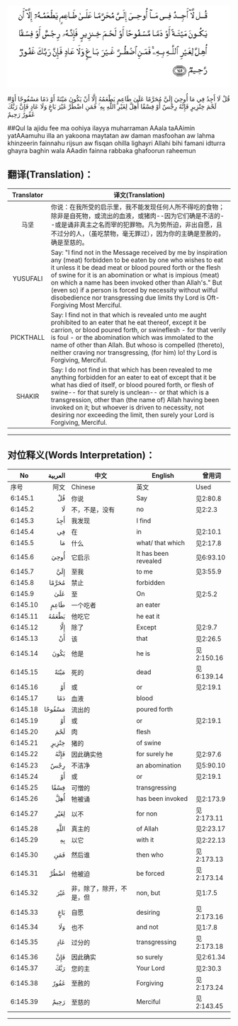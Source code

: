 ![006:145](images/006_145.gif)

#قُلْ لَا أَجِدُ فِي مَا أُوحِيَ إِلَيَّ مُحَرَّمًا عَلَىٰ طَاعِمٍ يَطْعَمُهُ إِلَّا أَنْ يَكُونَ مَيْتَةً أَوْ دَمًا مَسْفُوحًا أَوْ لَحْمَ خِنْزِيرٍ فَإِنَّهُ رِجْسٌ أَوْ فِسْقًا أُهِلَّ لِغَيْرِ اللَّهِ بِهِ ۚ فَمَنِ اضْطُرَّ غَيْرَ بَاغٍ وَلَا عَادٍ فَإِنَّ رَبَّكَ غَفُورٌ رَحِيمٌ

##Qul la ajidu fee ma oohiya ilayya muharraman AAala taAAimin yatAAamuhu illa an yakoona maytatan aw daman masfoohan aw lahma khinzeerin fainnahu rijsun aw fisqan ohilla lighayri Allahi bihi famani idturra ghayra baghin wala AAadin fainna rabbaka ghafoorun raheemun 

## 翻译(Translation)：

| Translator | 译文(Translation)                                            |
| :--------: | ------------------------------------------------------------ |
|    马坚    | 你说：在我所受的启示里，我不能发现任何人所不得吃的食物；除非是自死物，或流出的血液，或猪肉--因为它们确是不洁的--或是诵非真主之名而宰的犯罪物。凡为势所迫，非出自愿，且不过分的人，（虽吃禁物，毫无罪过），因为你的主确是至赦的，确是至慈的。 |
|  YUSUFALI  | Say: "I find not in the Message received by me by inspiration any (meat) forbidden to be eaten by one who wishes to eat it unless it be dead meat or blood poured forth or the flesh of swine for it is an abomination or what is impious (meat) on which a name has been invoked other than Allah's." But (even so) if a person is forced by necessity without wilful disobedience nor transgressing due limits thy Lord is Oft-Forgiving Most Merciful. |
| PICKTHALL  | Say: I find not in that which is revealed unto me aught prohibited to an eater that he eat thereof, except it be carrion, or blood poured forth, or swineflesh - for that verily is foul - or the abomination which was immolated to the name of other than Allah. But whoso is compelled (thereto), neither craving nor transgressing, (for him) lo! thy Lord is Forgiving, Merciful. |
|   SHAKIR   | Say: I do not find in that which has been revealed to me anything forbidden for an eater to eat of except that it be what has died of itself, or blood poured forth, or flesh of swine-- for that surely is unclean-- or that which is a transgression, other than (the name of) Allah having been invoked on it; but whoever is driven to necessity, not desiring nor exceeding the limit, then surely your Lord is Forgiving, Merciful. |

---

## 对位释义(Words Interpretation)：

| No   | العربية | 中文    | English | 曾用词 |
| ---- | ------: | ------- | ------- | ------ |
| 序号 |    阿文 | Chinese | 英文    | Used   |
| 6:145.1  | قُلْ     | 你说                     | Say                  | 见2:80.8   |
| 6:145.2  | لَا     | 不，不是，没有           | no                   | 见2:2.3    |
| 6:145.3  | أَجِدُ    | 我发现                   | I find               |            |
| 6:145.4  | فِي     | 在                       | in                   | 见2:10.1   |
| 6:145.5  | مَا     | 什么                     | what/ that which     | 见2:17.8   |
| 6:145.6  | أُوحِيَ   | 它启示                   | It has been revealed | 见6:93.10  |
| 6:145.7  | إِلَيَّ    | 至我                     | to me                | 见3:55.9   |
| 6:145.8  | مُحَرَّمًا  | 禁止                     | forbidden            |            |
| 6:145.9  | عَلَىٰ    | 至                       | On                   | 见2:5.2    |
| 6:145.10 | طَاعِمٍ   | 一个吃者                 | an eater             |            |
| 6:145.11 | يَطْعَمُهُ  | 他吃它                   | he eat it            |            |
| 6:145.12 | إِلَّا    | 除了                     | Except               | 见2:9.7    |
| 6:145.13 | أَنْ     | 该                       | that                 | 见2:26.5   |
| 6:145.14 | يَكُونَ   | 他是                     | he is                | 见2:150.16 |
| 6:145.15 | مَيْتَةً   | 死的                     | dead                 | 见6:139.14 |
| 6:145.16 | أَوْ     | 或                       | or                   | 见2:19.1   |
| 6:145.17 | دَمًا    | 血液                     | blood                |            |
| 6:145.18 | مَسْفُوحًا | 流出的                   | poured forth         |            |
| 6:145.19 | أَوْ     | 或                       | or                   | 见2:19.1   |
| 6:145.20 | لَحْمَ    | 肉                       | flesh                |            |
| 6:145.21 | خِنْزِيرٍ  | 猪的                     | of swine             |            |
| 6:145.22 | فَإِنَّهُ   | 因此确实他               | for surely he        | 见2:97.6   |
| 6:145.23 | رِجْسٌ    | 不洁净                   | an abomination       | 见5:90.10  |
| 6:145.24 | أَوْ     | 或                       | or                   | 见2:19.1   |
| 6:145.25 | فِسْقًا   | 可憎的                   | transgressing        |            |
| 6:145.26 | أُهِلَّ    | 牠被诵                   | has been invoked     | 见2:173.9  |
| 6:145.27 | لِغَيْرِ   | 以不                     | for non              | 见2:173.11 |
| 6:145.28 | اللَّهِ   | 真主的                   | of Allah             | 见2:23.17  |
| 6:145.29 | بِهِ     | 以它                     | with it              | 见2:22.13  |
| 6:145.30 | فَمَنِ    | 然后谁                   | then who             | 见2:173.13 |
| 6:145.31 | اضْطُرَّ   | 他被迫                   | be forced            | 见2:173.14 |
| 6:145.32 | غَيْرَ    | 非，除了，除开，不是，但 | non, but             | 见1:7.5    |
| 6:145.33 | بَاغٍ    | 自愿                     | desiring             | 见2:173.16 |
| 6:145.34 | وَلَا    | 也不                     | and not              | 见1:7.8    |
| 6:145.35 | عَادٍ    | 过分的                   | transgressing        | 见2:173.18 |
| 6:145.36 | فَإِنَّ    | 因此确实                 | so surely            | 见2:61.34  |
| 6:145.37 | رَبَّكَ    | 您的主                   | Your Lord            | 见2:30.3   |
| 6:145.38 | غَفُورٌ   | 至赦的                   | Forgiving            | 见2:173.24 |
| 6:145.39 | رَحِيمٌ   | 至慈的                   | Merciful             | 见2:143.45 |

---
